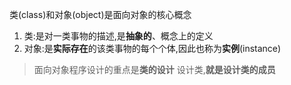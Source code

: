 类(class)和对象(object)是面向对象的核心概念
1. 类:是对一类事物的描述,是**抽象的**、概念上的定义
2. 对象:是**实际存在**的该类事物的每个个体,因此也称为**实例**(instance)
> 面向对象程序设计的重点是**类的设计**
> 设计类,**就是设计类的成员**

